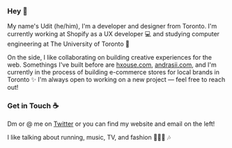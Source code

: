 ### Hey 👋

My name's Udit (he/him), I'm a developer and designer from Toronto. I'm currently working at Shopify as a UX developer 💻 and studying computer engineering at The University of Toronto 🎒

On the side, I like collaborating on building creative experiences for the web. Somethings I've built before are [hxouse.com](https://www.hxouse.com/), [andrasii.com](https://www.andrasii.com/), and I'm currently in the process of building e-commerce stores for local brands in Toronto ✨ I'm always open to working on a new project — feel free to reach out!

### Get in Touch ☕️

Dm or @ me on [Twitter](https://twitter.com/uydesai) or you can find my website and email on the left!

I like talking about running, music, TV, and fashion 🏃🏾‍♂️ 🎶



<!--
**uditdesai/uditdesai** is a ✨ _special_ ✨ repository because its `README.md` (this file) appears on your GitHub profile.

Here are some ideas to get you started:

- 🔭 I’m currently working on ...
- 🌱 I’m currently learning ...
- 👯 I’m looking to collaborate on ...
- 🤔 I’m looking for help with ...
- 💬 Ask me about ...
- 📫 How to reach me: ...
- 😄 Pronouns: ...
- ⚡ Fun fact: ...
-->
